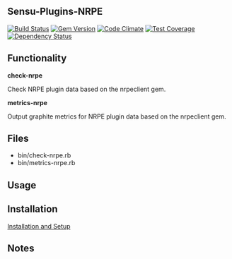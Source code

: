 ## Sensu-Plugins-NRPE

[![Build Status](https://travis-ci.org/sensu-plugins/sensu-plugins-nrpe.svg?branch=master)](https://travis-ci.org/sensu-plugins/sensu-plugins-nrpe)
[![Gem Version](https://badge.fury.io/rb/sensu-plugins-nrpe.svg)](http://badge.fury.io/rb/sensu-plugins-nrpe)
[![Code Climate](https://codeclimate.com/github/sensu-plugins/sensu-plugins-nrpe/badges/gpa.svg)](https://codeclimate.com/github/sensu-plugins/sensu-plugins-nrpe)
[![Test Coverage](https://codeclimate.com/github/sensu-plugins/sensu-plugins-nrpe/badges/coverage.svg)](https://codeclimate.com/github/sensu-plugins/sensu-plugins-nrpe)
[![Dependency Status](https://gemnasium.com/sensu-plugins/sensu-plugins-nrpe.svg)](https://gemnasium.com/sensu-plugins/sensu-plugins-nrpe)

## Functionality

**check-nrpe**

Check NRPE plugin data based on the nrpeclient gem.

**metrics-nrpe**

Output graphite metrics for NRPE plugin data based on the nrpeclient gem.

## Files
 * bin/check-nrpe.rb
 * bin/metrics-nrpe.rb

## Usage

## Installation

[Installation and Setup](http://sensu-plugins.io/docs/installation_instructions.html)

## Notes
